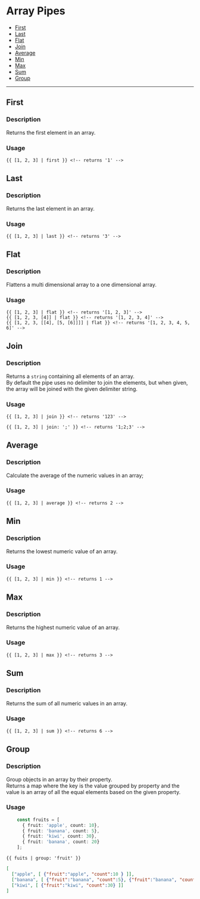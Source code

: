# Array Pipes

- [First](#first)
- [Last](#last)
- [Flat](#flat)
- [Join](#join)
- [Average](#average)
- [Min](#min)
- [Max](#max)
- [Sum](#sum)
- [Group](#group)

---

<a name="first"></a>
## First

### Description

Returns the first element in an array.

### Usage

```angular2html
{{ [1, 2, 3] | first }} <!-- returns '1' -->
```

<a name="last"></a>
## Last

### Description

Returns the last element in an array.

### Usage

```angular2html
{{ [1, 2, 3] | last }} <!-- returns '3' -->
```

<a name="flat"></a>
## Flat

### Description

Flattens a multi dimensional array to a one dimensional array.

### Usage

```angular2html
{{ [1, 2, 3] | flat }} <!-- returns '[1, 2, 3]' -->
{{ [1, 2, 3, [4]] | flat }} <!-- returns '[1, 2, 3, 4]' -->
{{ [1, 2, 3, [[4], [5, [6]]]] | flat }} <!-- returns '[1, 2, 3, 4, 5, 6]' -->
```

<a name="join"></a>
## Join

### Description

Returns a `string` containing all elements of an array.  
By default the pipe uses no delimiter to join the elements, but when given, the array will be joined with the given delimiter string.

### Usage

```angular2html
{{ [1, 2, 3] | join }} <!-- returns '123' -->

{{ [1, 2, 3] | join: ';' }} <!-- returns '1;2;3' -->

```

<a name="average"></a>
## Average

### Description

Calculate the average of the numeric values in an array;

### Usage

```angular2html
{{ [1, 2, 3] | average }} <!-- returns 2 -->

```

<a name="min"></a>
## Min

### Description

Returns the lowest numeric value of an array.

### Usage

```angular2html
{{ [1, 2, 3] | min }} <!-- returns 1 -->

```

<a name="max"></a>
## Max

### Description

Returns the highest numeric value of an array.

### Usage

```angular2html
{{ [1, 2, 3] | max }} <!-- returns 3 -->

```

<a name="sum"></a>
## Sum

### Description

Returns the sum of all numeric values in an array.

### Usage

```angular2html
{{ [1, 2, 3] | sum }} <!-- returns 6 -->

```

<a name="group"></a>
## Group

### Description

Group objects in an array by their property.  
Returns a map where the key is the value grouped by property and the value is an array of all the equal elements based on the given property.  

### Usage

```typescript
    const fruits = [
      { fruit: 'apple', count: 10},
      { fruit: 'banana', count: 5},
      { fruit: 'kiwi', count: 30},
      { fruit: 'banana', count: 20}
    ];
```
```angular2html
{{ fuits | group: 'fruit' }}
```
```json
[
  ["apple", [ {"fruit":"apple", "count":10 } ]],
  ["banana", [ {"fruit":"banana", "count":5}, {"fruit":"banana", "count":20} ]],
  ["kiwi", [ {"fruit":"kiwi", "count":30} ]]
]
```
